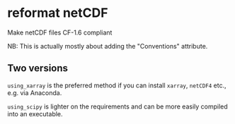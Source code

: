 # reformat netCDF

Make netCDF files CF-1.6 compliant

NB: This is actually mostly about adding the "Conventions" attribute.

## Two versions

`using_xarray` is the preferred method if you can install `xarray`, `netCDF4` etc., e.g. via Anaconda.

`using_scipy` is lighter on the requirements and can be more easily compiled into an executable.
